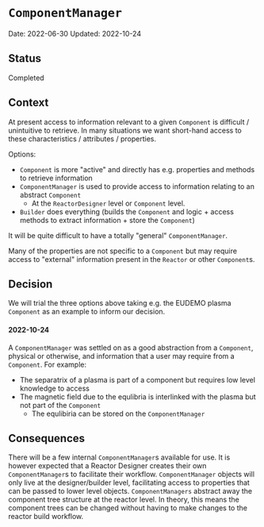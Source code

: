 # `ComponentManager`

Date: 2022-06-30
Updated: 2022-10-24

## Status

Completed

## Context

At present access to information relevant to a given `Component` is difficult / unintuitive
to retrieve. In many situations we want short-hand access to these characteristics / attributes / properties.

Options:
* `Component` is more "active" and directly has e.g. properties and methods to retrieve information
* `ComponentManager` is used to provide access to information relating to an abstract `Component`
    * At the `ReactorDesigner` level or `Component` level.
* `Builder` does everything (builds the `Component` and logic + access methods to extract information + store the `Component`)

It will be quite difficult to have a totally "general" `ComponentManager`.

Many of the properties are not specific to a `Component` but may require access to "external"
information present in the `Reactor` or other `Component`s.

## Decision

We will trial the three options above taking e.g. the EUDEMO plasma `Component` as an example
to inform our decision.

#### 2022-10-24

A `ComponentManager` was settled on as a good abstraction from a `Component`, physical or otherwise, and information that a user
may require from a `Component`. For example:

* The separatrix of a plasma is part of a component but requires low level knowledge to access
* The magnetic field due to the equlibria is interlinked with the plasma but not part of the `Component`
    * The equlibiria can be stored on the `ComponentManager`

## Consequences

There will be a few internal `ComponentManager`s available for use. It is however expected that a Reactor Designer creates
their own `ComponentManager`s to facilitate their workflow. `ComponentManager` objects will only live at the designer/builder level,
facilitating access to properties that can be passed to lower level objects.
`ComponentManagers` abstract away the component tree structure at the reactor level.
In theory, this means the component trees can be changed without having to make changes to the reactor build workflow.
